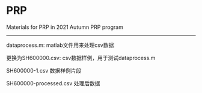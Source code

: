 # PRP
Materials for PRP in 2021 Autumn PRP program

_________

dataprocess.m: matlab文件用来处理csv数据

更换为SH600000.csv: csv数据样例，用于测试dataprocess.m

SH600000-1.csv 数据样例片段

SH600000-processed.csv 处理后数据
